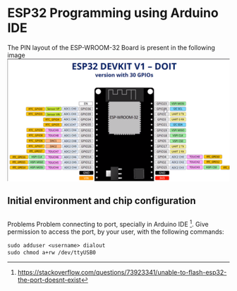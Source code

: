 # ESP32 Programming using Arduino IDE

The PIN layout of the ESP-WROOM-32 Board is present in the following image
![esp32 pins](./../ESP32_devkit_1_pin_layout.png)

## Initial environment and chip configuration

##
 Problems
Problem connecting to port, specially in Arduino IDE [^1]. Give permission to access the port, by your user, with the following commands:

```
sudo adduser <username> dialout
sudo chmod a+rw /dev/ttyUSB0
```

[^1]: https://stackoverflow.com/questions/73923341/unable-to-flash-esp32-the-port-doesnt-exist
